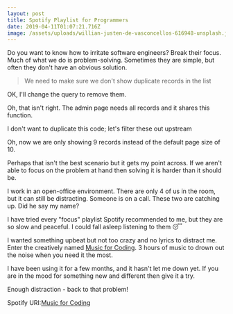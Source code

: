 ```yaml
---
layout: post
title: Spotify Playlist for Programmers
date: 2019-04-11T01:07:21.716Z
image: /assets/uploads/willian-justen-de-vasconcellos-616948-unsplash.jpg
---
```

 

Do you want to know how to irritate software engineers? Break their focus. Much of what we do is problem-solving. Sometimes they are simple, but often they don't have an obvious solution.

>We need to make sure we don't show duplicate records in the list

OK, I'll change the query to remove them.  
Oh, that isn't right. The admin page needs all records and it shares this function. 
I don't want to duplicate this code; let's filter these out upstream 
Oh, now we are only showing 9 records instead of the default page size of 10.

Perhaps that isn't the best scenario but it gets my point across. If we aren't able to focus on the problem at hand then solving it is harder than it should be.

I work in an open-office environment. There are only 4 of us in the room, but it can still be distracting. Someone is on a call. These two are catching up. Did he say my name?

I have tried every "focus" playlist Spotify recommended to me, but they are so slow and peaceful. I could fall asleep listening to them 😴  

I wanted something upbeat but not too crazy and no lyrics to distract me. Enter the creatively named [Music for Coding](https://open.spotify.com/user/jdkaiser/playlist/2Uh4sdLSVfCz79j9RWfHcN?si=LSSXROnyR7OObnSeWibVHw). 3 hours of music to drown out the noise when you need it the most.

I have been using it for a few months, and it hasn't let me down yet. If you are in the mood for something new and different then give it a try. 

Enough distraction - back to that problem! 

Spotify URI:[Music for Coding](spotify:user:jdkaiser:playlist:2Uh4sdLSVfCz79j9RWfHcN)
